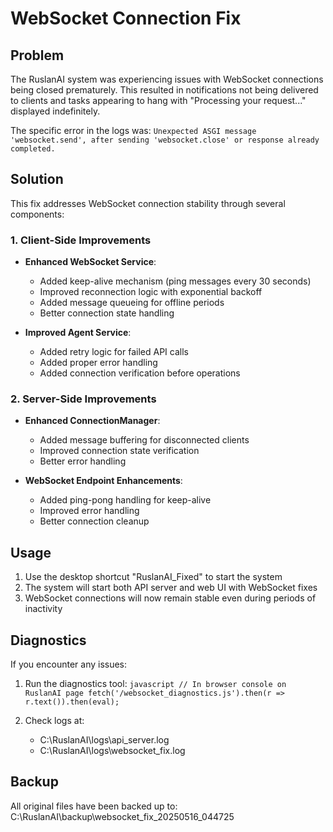 ﻿# WebSocket Connection Fix

## Problem

The RuslanAI system was experiencing issues with WebSocket connections being closed prematurely.
This resulted in notifications not being delivered to clients and tasks appearing to hang with
"Processing your request..." displayed indefinitely.

The specific error in the logs was:
`
Unexpected ASGI message 'websocket.send', after sending 'websocket.close' or response already completed.
`

## Solution

This fix addresses WebSocket connection stability through several components:

### 1. Client-Side Improvements

- **Enhanced WebSocket Service**:
  - Added keep-alive mechanism (ping messages every 30 seconds)
  - Improved reconnection logic with exponential backoff
  - Added message queueing for offline periods
  - Better connection state handling

- **Improved Agent Service**:
  - Added retry logic for failed API calls
  - Added proper error handling
  - Added connection verification before operations

### 2. Server-Side Improvements

- **Enhanced ConnectionManager**:
  - Added message buffering for disconnected clients
  - Improved connection state verification
  - Better error handling

- **WebSocket Endpoint Enhancements**:
  - Added ping-pong handling for keep-alive
  - Improved error handling
  - Better connection cleanup

## Usage

1. Use the desktop shortcut "RuslanAI_Fixed" to start the system
2. The system will start both API server and web UI with WebSocket fixes
3. WebSocket connections will now remain stable even during periods of inactivity

## Diagnostics

If you encounter any issues:

1. Run the diagnostics tool:
   `javascript
   // In browser console on RuslanAI page
   fetch('/websocket_diagnostics.js').then(r => r.text()).then(eval);
   `

2. Check logs at:
   - C:\RuslanAI\logs\api_server.log
   - C:\RuslanAI\logs\websocket_fix.log

## Backup

All original files have been backed up to:
C:\RuslanAI\backup\websocket_fix_20250516_044725

